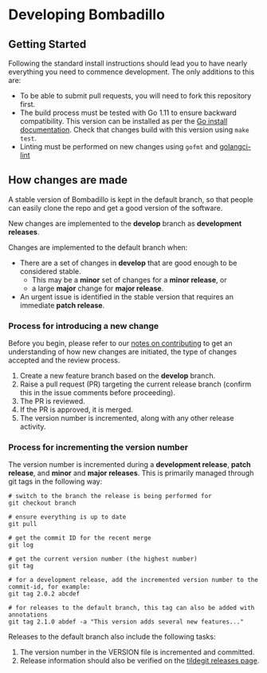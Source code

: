 # Developing Bombadillo

## Getting Started

Following the standard install instructions should lead you to have nearly everything you need to commence development. The only additions to this are:

- To be able to submit pull requests, you will need to fork this repository first.
- The build process must be tested with Go 1.11 to ensure backward compatibility. This version can be installed as per the [Go install documentation](https://golang.org/doc/install#extra_versions). Check that changes build with this version using `make test`.
- Linting must be performed on new changes using `gofmt` and [golangci-lint](https://github.com/golangci/golangci-lint)


## How changes are made

A stable version of Bombadillo is kept in the default branch, so that people can easily clone the repo and get a good version of the software.

New changes are implemented to the **develop** branch as **development releases**.

Changes are implemented to the default branch when:

 - There are a set of changes in **develop** that are good enough to be considered stable.
   - This may be a **minor** set of changes for a **minor release**, or
   - a large **major** change for **major release**.
 - An urgent issue is identified in the stable version that requires an immediate **patch release**.


### Process for introducing a new change

Before you begin, please refer to our [notes on contributing](README.md#contributing) to get an understanding of how new changes are initiated, the type of changes accepted and the review process.

1. Create a new feature branch based on the **develop** branch.
1. Raise a pull request (PR) targeting the current release branch (confirm this in the issue comments before proceeding).
1. The PR is reviewed.
1. If the PR is approved, it is merged.
1. The version number is incremented, along with any other release activity.


### Process for incrementing the version number

The version number is incremented during a **development release**, **patch release**, and **minor** and **major releases**. This is primarily managed through git tags in the following way: 

```shell
# switch to the branch the release is being performed for
git checkout branch

# ensure everything is up to date
git pull

# get the commit ID for the recent merge
git log

# get the current version number (the highest number)
git tag

# for a development release, add the incremented version number to the commit-id, for example:
git tag 2.0.2 abcdef

# for releases to the default branch, this tag can also be added with annotations
git tag 2.1.0 abdef -a "This version adds several new features..."
```

Releases to the default branch also include the following tasks:

1. The version number in the VERSION file is incremented and committed.
1. Release information should also be verified on the [tildegit releases page](https://tildegit.org/sloum/bombadillo/releases).
